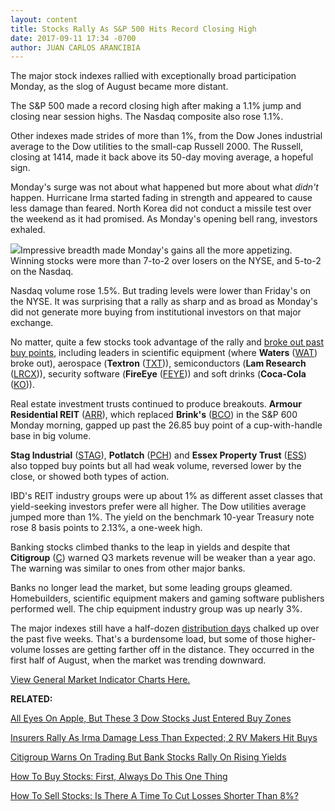 ```yaml
---
layout: content
title: Stocks Rally As S&P 500 Hits Record Closing High
date: 2017-09-11 17:34 -0700
author: JUAN CARLOS ARANCIBIA
---
```






The major stock indexes rallied with exceptionally broad participation Monday, as the slog of August became more distant.




The S&P 500 made a record closing high after making a 1.1% jump and closing near session highs. The Nasdaq composite also rose 1.1%.


Other indexes made strides of more than 1%, from the Dow Jones industrial average to the Dow utilities to the small-cap Russell 2000. The Russell, closing at 1414, made it back above its 50-day moving average, a hopeful sign.


Monday's surge was not about what happened but more about what *didn't* happen. Hurricane Irma started fading in strength and appeared to cause less damage than feared. North Korea did not conduct a missile test over the weekend as it had promised. As Monday's opening bell rang, investors exhaled.


![](https://www.investors.com/wp-content/uploads/2017/09/MP091117-148x300.png)Impressive breadth made Monday's gains all the more appetizing. Winning stocks were more than 7-to-2 over losers on the NYSE, and 5-to-2 on the Nasdaq.


Nasdaq volume rose 1.5%. But trading levels were lower than Friday's on the NYSE. It was surprising that a rally as sharp and as broad as Monday's did not generate more buying from institutional investors on that major exchange.


No matter, quite a few stocks took advantage of the rally and [broke out past buy points](https://www.investors.com/ibd-university/how-to-buy/when-to-buy/), including leaders in scientific equipment (where **Waters** ([WAT](https://research.investors.com/quote.aspx?symbol=WAT)) broke out), aerospace (**Textron** ([TXT](https://research.investors.com/quote.aspx?symbol=TXT))), semiconductors (**Lam Research** ([LRCX](https://research.investors.com/quote.aspx?symbol=LRCX))), security software (**FireEye** ([FEYE](https://research.investors.com/quote.aspx?symbol=FEYE))) and soft drinks (**Coca-Cola** ([KO](https://research.investors.com/quote.aspx?symbol=KO))).


Real estate investment trusts continued to produce breakouts. **Armour Residential REIT** ([ARR](https://research.investors.com/quote.aspx?symbol=ARR)), which replaced **Brink's** ([BCO](https://research.investors.com/quote.aspx?symbol=BCO)) in the S&P 600 Monday morning, gapped up past the 26.85 buy point of a cup-with-handle base in big volume.


**Stag Industrial** ([STAG](https://research.investors.com/quote.aspx?symbol=STAG)), **Potlatch** ([PCH](https://research.investors.com/quote.aspx?symbol=PCH)) and **Essex Property Trust** ([ESS](https://research.investors.com/quote.aspx?symbol=ESS)) also topped buy points but all had weak volume, reversed lower by the close, or showed both types of action.


IBD's REIT industry groups were up about 1% as different asset classes that yield-seeking investors prefer were all higher. The Dow utilities average jumped more than 1%. The yield on the benchmark 10-year Treasury note rose 8 basis points to 2.13%, a one-week high.


Banking stocks climbed thanks to the leap in yields and despite that **Citigroup** ([C](https://research.investors.com/quote.aspx?symbol=C)) warned Q3 markets revenue will be weaker than a year ago. The warning was similar to ones from other major banks.


Banks no longer lead the market, but some leading groups gleamed. Homebuilders, scientific equipment makers and gaming software publishers performed well. The chip equipment industry group was up nearly 3%.


The major indexes still have a half-dozen [distribution days](https://www.investors.com/ibd-university/market-timing/market-tops/) chalked up over the past five weeks. That's a burdensome load, but some of those higher-volume losses are getting farther off in the distance. They occurred in the first half of August, when the market was trending downward.


[View General Market Indicator Charts Here.](https://www.investors.com/wp-content/uploads/2017/09/IBD1109152507GMI.pdf)


**RELATED:**


[All Eyes On Apple, But These 3 Dow Stocks Just Entered Buy Zones](https://www.investors.com/market-trend/stock-market-today/all-eyes-on-apple-iphone-8-but-dow-stocks-microsoft-mcdonalds-coca-cola-entered-buy-zones/)


[Insurers Rally As Irma Damage Less Than Expected; 2 RV Makers Hit Buys](https://www.investors.com/news/insurance-firms-airlines-rise-as-irma-damage-less-than-expected/)


[Citigroup Warns On Trading But Bank Stocks Rally On Rising Yields](https://www.investors.com/news/citigroup-warns-on-trading-but-bank-stocks-rally-on-rising-yields/)


[How To Buy Stocks: First, Always Do This One Thing](https://www.investors.com/how-to-invest/investors-corner/investors-corner-use-a-checklist-to-identify-great-bases/)


[How To Sell Stocks: Is There A Time To Cut Losses Shorter Than 8%?](https://www.investors.com/how-to-invest/investors-corner/in-some-cases-modifying-this-key-sell-rule-often-makes-sense/)




